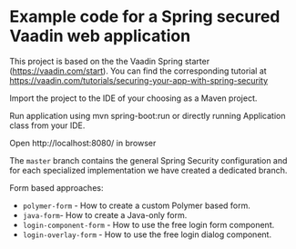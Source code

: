 # Example code for a Spring secured Vaadin web application
This project is based on the the Vaadin Spring starter (https://vaadin.com/start). You can find the corresponding tutorial at https://vaadin.com/tutorials/securing-your-app-with-spring-security

Import the project to the IDE of your choosing as a Maven project.

Run application using mvn spring-boot:run or directly running Application class from your IDE.

Open http://localhost:8080/ in browser

The `master` branch contains the general Spring Security configuration and for each specialized implementation we have created a dedicated branch.

Form based approaches:
- `polymer-form` - How to create a custom Polymer based form.
- `java-form`- How to create a Java-only form.
- `login-component-form` - How to use the free login form component.
- `login-overlay-form` - How to use the free login dialog component.
